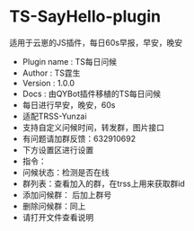 # TS-SayHello-plugin
适用于云崽的JS插件，每日60s早报，早安，晚安

 * Plugin name : TS每日问候
 * Author : TS霆生
 * Version : 1.0.0
 * Docs : 由QYBot插件移植的TS每日问候
 * 每日进行早安，晚安，60s
 * 适配TRSS-Yunzai
 * 支持自定义问候时间，转发群，图片接口
 * 有问题请加群反馈：632910692
 * 下方设置区进行设置
 * 指令：
 * 问候状态：检测是否在线
 * 群列表：查看加入的群，在trss上用来获取群id
 * 添加问候群： 后加上群号
 * 删除问候群：同上
 * 请打开文件查看说明
